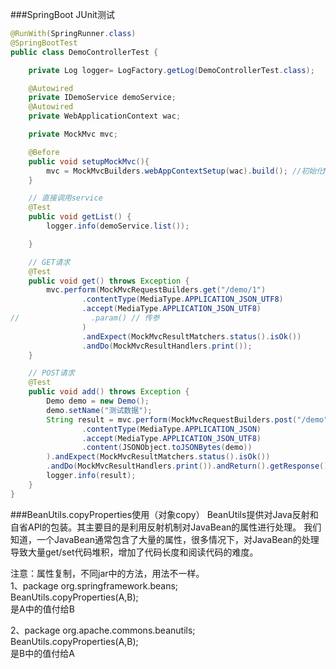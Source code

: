 ###SpringBoot JUnit测试

~~~java
@RunWith(SpringRunner.class)
@SpringBootTest
public class DemoControllerTest {

    private Log logger= LogFactory.getLog(DemoControllerTest.class);

    @Autowired
    private IDemoService demoService;
    @Autowired
    private WebApplicationContext wac;

    private MockMvc mvc;

    @Before
    public void setupMockMvc(){
        mvc = MockMvcBuilders.webAppContextSetup(wac).build(); //初始化MockMvc对象
    }

    // 直接调用service
    @Test
    public void getList() {
        logger.info(demoService.list());

    }

    // GET请求
    @Test
    public void get() throws Exception {
        mvc.perform(MockMvcRequestBuilders.get("/demo/1")
                .contentType(MediaType.APPLICATION_JSON_UTF8)
                .accept(MediaType.APPLICATION_JSON_UTF8)
//                .param() // 传参
                )
                .andExpect(MockMvcResultMatchers.status().isOk())
                .andDo(MockMvcResultHandlers.print());
    }

    // POST请求
    @Test
    public void add() throws Exception {
        Demo demo = new Demo();
        demo.setName("测试数据");
        String result = mvc.perform(MockMvcRequestBuilders.post("/demo")
                .contentType(MediaType.APPLICATION_JSON)
                .accept(MediaType.APPLICATION_JSON_UTF8)
                .content(JSONObject.toJSONBytes(demo))
        ).andExpect(MockMvcResultMatchers.status().isOk())
        .andDo(MockMvcResultHandlers.print()).andReturn().getResponse().getContentAsString();
        logger.info(result);
    }
}
~~~

###BeanUtils.copyProperties使用（对象copy）
BeanUtils提供对Java反射和自省API的包装。其主要目的是利用反射机制对JavaBean的属性进行处理。
我们知道，一个JavaBean通常包含了大量的属性，很多情况下，对JavaBean的处理导致大量get/set代码堆积，增加了代码长度和阅读代码的难度。

注意：属性复制，不同jar中的方法，用法不一样。 <br>
1、package org.springframework.beans;  <br>
BeanUtils.copyProperties(A,B); <br>
是A中的值付给B

2、package org.apache.commons.beanutils; <br>
BeanUtils.copyProperties(A,B); <br>
是B中的值付给A
